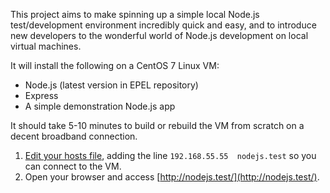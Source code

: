 
This project aims to make spinning up a simple local Node.js test/development environment incredibly quick and easy, and to introduce new developers to the wonderful world of Node.js development on local virtual machines.

It will install the following on a CentOS 7 Linux VM:

  - Node.js (latest version in EPEL repository)
  - Express
  - A simple demonstration Node.js app

It should take 5-10 minutes to build or rebuild the VM from scratch on a decent broadband connection.

  1. [Edit your hosts file](http://docs.rackspace.com/support/how-to/modify-your-hosts-file/), adding the line `192.168.55.55  nodejs.test` so you can connect to the VM.
  2. Open your browser and access [http://nodejs.test/](http://nodejs.test/).

